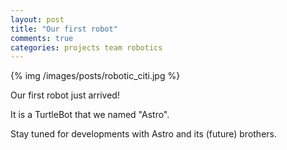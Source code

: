 ```yaml
---
layout: post
title: "Our first robot"
comments: true
categories: projects team robotics
---
```


{% img /images/posts/robotic_citi.jpg %}

Our first robot just arrived!

It is a TurtleBot that we named "Astro".

Stay tuned for developments with Astro and its (future) brothers.

